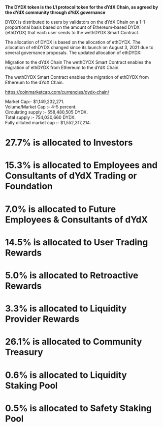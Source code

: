**The DYDX token is the L1 protocol token for the dYdX Chain, as agreed by the dYdX community through dYdX governance**

DYDX is distributed to users by validators on the dYdX Chain on a 1-1 proportional basis based on the amount of Ethereum-based DYDX (ethDYDX) that each user sends to the wethDYDX Smart Contract.

The allocation of DYDX is based on the allocation of ethDYDX. The allocation of ethDYDX changed since its launch on August 3, 2021 due to several governance proposals. The updated allocation of ethDYDX:

Migration to the dYdX Chain
The wethDYDX Smart Contract enables the migration of ethDYDX from Ethereum to the dYdX Chain.

The wethDYDX Smart Contract enables the migration of ethDYDX from Ethereum to the dYdX Chain.

https://coinmarketcap.com/currencies/dydx-chain/

Market Cap:- $1,149,232,271.  
Volume/Market Cap :- 4-5 percent.  
Circulating supply :- 558,480,505 DYDX.  
Total supply :- 754,030,660 DYDX.  
Fully dilluted market cap :- $1,552,317,214.  

# 27.7% is allocated to Investors #
# 15.3% is allocated to Employees and Consultants of dYdX Trading or Foundation #
# 7.0% is allocated to Future Employees & Consultants of dYdX #
# 14.5% is allocated to User Trading Rewards #
# 5.0% is allocated to Retroactive Rewards #
# 3.3% is allocated to Liquidity Provider Rewards #
# 26.1% is allocated to Community Treasury #
# 0.6% is allocated to Liquidity Staking Pool #
# 0.5% is allocated to Safety Staking Pool #
